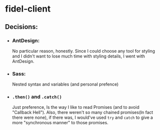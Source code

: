 # fidel-client

## Decisions:
- ### AntDesign:
  No particular reason, honestly. Since I could choose any tool for styling and I didn't want to lose much time with styling details, I went with AntDesign.

- ### Sass:
  Nested syntax and variables
  (and personal prefence)

- ### `.then()` and `.catch()`
  Just preference, Is the way I like to read Promises (and to avoid "Callback Hell").
  Also, there weren't so many chained promises(In fact there were none), if there was, I would've used `try` and `catch` to give a more "synchronous manner" to those promises.
